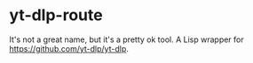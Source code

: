 # yt-dlp-route
It's not a great name, but it's a pretty ok tool. A Lisp wrapper for https://github.com/yt-dlp/yt-dlp.
